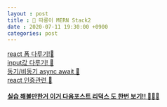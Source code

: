 ```yaml
---
layout : post
title : 🛴 따릉이 MERN Stack2
date : 2020-07-11 19:30:00 +0900
categories: post
---
```


<a href="https://ideveloper2.tistory.com/116">react 폼 다루기!🎈</a><br>
<a href="https://velopert.com/3634">input값 다루기! 🎈</a><br>
<a href="https://blueshw.github.io/2018/02/27/async-await/">동기/비동기 async await 🎈</a><br>
<a href="https://www.daleseo.com/react-router-authentication/">react 인증관련 🎈</a><br>
<br>
<a href="https://velopert.com/3503"><b>실습 해볼만한거 이거 다음포스트 리덕스 도 한번 보기!!<b> 🎈🎈🎈</a>

